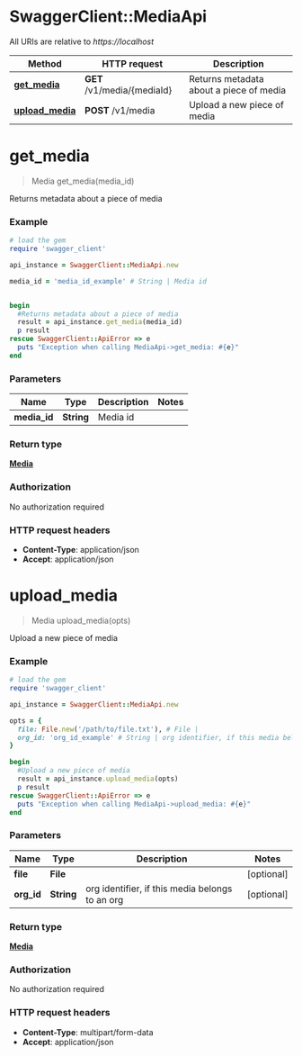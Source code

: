 # SwaggerClient::MediaApi

All URIs are relative to *https://localhost*

Method | HTTP request | Description
------------- | ------------- | -------------
[**get_media**](MediaApi.md#get_media) | **GET** /v1/media/{mediaId} | Returns metadata about a piece of media
[**upload_media**](MediaApi.md#upload_media) | **POST** /v1/media | Upload a new piece of media


# **get_media**
> Media get_media(media_id)

Returns metadata about a piece of media



### Example
```ruby
# load the gem
require 'swagger_client'

api_instance = SwaggerClient::MediaApi.new

media_id = 'media_id_example' # String | Media id


begin
  #Returns metadata about a piece of media
  result = api_instance.get_media(media_id)
  p result
rescue SwaggerClient::ApiError => e
  puts "Exception when calling MediaApi->get_media: #{e}"
end
```

### Parameters

Name | Type | Description  | Notes
------------- | ------------- | ------------- | -------------
 **media_id** | **String**| Media id | 

### Return type

[**Media**](Media.md)

### Authorization

No authorization required

### HTTP request headers

 - **Content-Type**: application/json
 - **Accept**: application/json



# **upload_media**
> Media upload_media(opts)

Upload a new piece of media



### Example
```ruby
# load the gem
require 'swagger_client'

api_instance = SwaggerClient::MediaApi.new

opts = { 
  file: File.new('/path/to/file.txt'), # File | 
  org_id: 'org_id_example' # String | org identifier, if this media belongs to an org
}

begin
  #Upload a new piece of media
  result = api_instance.upload_media(opts)
  p result
rescue SwaggerClient::ApiError => e
  puts "Exception when calling MediaApi->upload_media: #{e}"
end
```

### Parameters

Name | Type | Description  | Notes
------------- | ------------- | ------------- | -------------
 **file** | **File**|  | [optional] 
 **org_id** | **String**| org identifier, if this media belongs to an org | [optional] 

### Return type

[**Media**](Media.md)

### Authorization

No authorization required

### HTTP request headers

 - **Content-Type**: multipart/form-data
 - **Accept**: application/json



